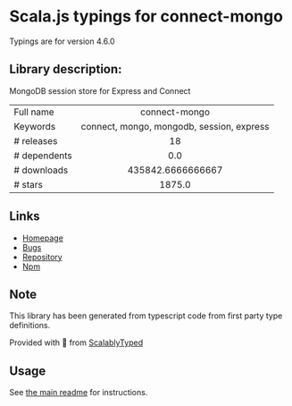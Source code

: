 
# Scala.js typings for connect-mongo

Typings are for version 4.6.0

## Library description:
MongoDB session store for Express and Connect

|                    |                 |
| ------------------ | :-------------: |
| Full name          | connect-mongo |
| Keywords           | connect, mongo, mongodb, session, express |
| # releases         | 18 |
| # dependents       | 0.0 |
| # downloads        | 435842.6666666667 |
| # stars            | 1875.0 |

## Links
- [Homepage](https://github.com/jdesboeufs/connect-mongo#readme)
- [Bugs](https://github.com/jdesboeufs/connect-mongo/issues)
- [Repository](https://github.com/jdesboeufs/connect-mongo)
- [Npm](https://www.npmjs.com/package/connect-mongo)
    


## Note
This library has been generated from typescript code from first party type definitions.

Provided with :purple_heart: from [ScalablyTyped](https://github.com/oyvindberg/ScalablyTyped)

## Usage
See [the main readme](../../readme.md) for instructions.


